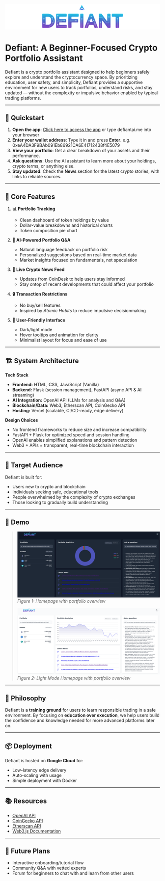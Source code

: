 <p align="center">
  <img src="app/static/images/defiant.png" alt="DeFiant Logo" width="600" />
</p>

# Defiant: A Beginner-Focused Crypto Portfolio Assistant

Defiant is a crypto portfolio assistant designed to help beginners safely explore and understand the cryptocurrency space. By prioritizing education, user safety, and simplicity, Defiant provides a supportive environment for new users to track portfolios, understand risks, and stay updated — without the complexity or impulsive behavior enabled by typical trading platforms.

---

## 🚀 Quickstart

1. **Open the app**: [Click here to access the app](https://defiantai.me) or type defiantai.me into your browser
2. **Enter your wallet address**: Type it in and press **Enter**. e.g. 0xeA4DA3F9BAb091Eb86921CA6E41712438f4E5079
3. **View your portfolio**: Get a clear breakdown of your assets and their performance.
4. **Ask questions**: Use the AI assistant to learn more about your holdings, crypto terms, or anything else.
5. **Stay updated**: Check the **News** section for the latest crypto stories, with links to reliable sources.

---

## 🧠 Core Features

1. **📊 Portfolio Tracking**  
   - Clean dashboard of token holdings by value  
   - Dollar-value breakdowns and historical charts  
   - Token composition pie chart  

2. **🤖 AI-Powered Portfolio Q&A**  
   - Natural language feedback on portfolio risk  
   - Personalized suggestions based on real-time market data  
   - Market insights focused on fundamentals, not speculation  

3. **📰 Live Crypto News Feed**  
   - Updates from CoinDesk to help users stay informed
   - Stay ontop of recent developments that could affect your portfolio  

4. **🔒 Transaction Restrictions**  
   - No buy/sell features  
   - Inspired by *Atomic Habits* to reduce impulsive decisionmaking

5. **🎨 User-Friendly Interface**  
   - Dark/light mode  
   - Hover tooltips and animation for clarity  
   - Minimalist layout for focus and ease of use  

---

## 🏗️ System Architecture

**Tech Stack**

- **Frontend:** HTML, CSS, JavaScript (Vanilla)
- **Backend:** Flask (session management), FastAPI (async API & AI streaming)
- **AI Integration:** OpenAI API (LLMs for analysis and Q&A)
- **Blockchain/Data:** Web3, Etherscan API, CoinGecko API
- **Hosting:** Vercel (scalable, CI/CD-ready, edge delivery)

**Design Choices**

- No frontend frameworks to reduce size and increase compatibility  
- FastAPI + Flask for optimized speed and session handling  
- OpenAI enables simplified explanations and pattern detection  
- Web3 + APIs = transparent, real-time blockchain interaction  

---

## 👥 Target Audience

Defiant is built for:
- Users new to crypto and blockchain  
- Individuals seeking safe, educational tools  
- People overwhelmed by the complexity of crypto exchanges  
- Those looking to gradually build understanding  

---

## 📸 Demo

> ![Homepage Screenshot](./app/static/images/homepage.png)  
> _Figure 1: Homepage with portfolio overview_
>
>
> ![Light Homepage Screenshot](./app/static/images/homepage_light.png)  
> _Figure 2: Light Mode Homepage with portfolio overview_

---

## 🔐 Philosophy

Defiant is a **training ground** for users to learn responsible trading in a safe environment. By focusing on **education over execution**, we help users build the confidence and knowledge needed for more advanced platforms later on.

---

## 📦 Deployment

Defiant is hosted on **Google Cloud** for:
- Low-latency edge delivery  
- Auto-scaling with usage  
- Simple deployment with Docker  

---

## 📚 Resources

- [OpenAI API](https://platform.openai.com/docs)
- [CoinGecko API](https://www.coingecko.com/en/api)
- [Etherscan API](https://docs.etherscan.io/)
- [Web3.js Documentation](https://web3js.readthedocs.io/)

---

## 🧩 Future Plans

- Interactive onboarding/tutorial flow  
- Community Q&A with vetted experts  
- Forum for beginners to chat with and learn from other users
